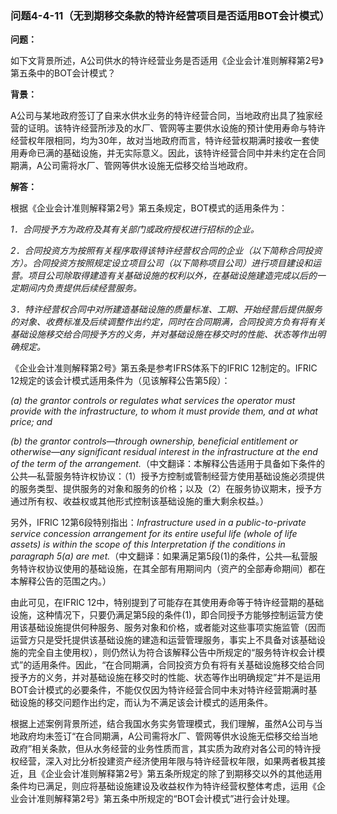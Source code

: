 ### 问题4-4-11（无到期移交条款的特许经营项目是否适用BOT会计模式）

**问题：**

如下文背景所述，A公司供水的特许经营业务是否适用《企业会计准则解释第2号》第五条中的BOT会计模式？

**背景：**

A公司与某地政府签订了自来水供水业务的特许经营合同，当地政府出具了独家经营的证明。该特许经营所涉及的水厂、管网等主要供水设施的预计使用寿命与特许经营权年限相同，均为30年，故对当地政府而言，特许经营权期满时接收一套使用寿命已满的基础设施，并无实际意义。因此，该特许经营合同中并未约定在合同期满，A公司需将水厂、管网等供水设施无偿移交给当地政府。

**解答：**

根据《企业会计准则解释第2号》第五条规定，BOT模式的适用条件为：

*1．合同授予方为政府及其有关部门或政府授权进行招标的企业。*

*2．合同投资方为按照有关程序取得该特许经营权合同的企业（以下简称合同投资方）。合同投资方按照规定设立项目公司（以下简称项目公司）进行项目建设和运营。项目公司除取得建造有关基础设施的权利以外，在基础设施建造完成以后的一定期间内负责提供后续经营服务。*

*3．特许经营权合同中对所建造基础设施的质量标准、工期、开始经营后提供服务的对象、收费标准及后续调整作出约定，同时在合同期满，合同投资方负有将有关基础设施移交给合同授予方的义务，并对基础设施在移交时的性能、状态等作出明确规定。*

《企业会计准则解释第2号》第五条是参考IFRS体系下的IFRIC 12制定的。IFRIC
12规定的该会计模式适用条件为（见该解释公告第5段）：

*(a) the grantor controls or regulates what services the operator must provide
with the infrastructure, to whom it must provide them, and at what price; and*

*(b) the grantor controls—through ownership, beneficial entitlement or
otherwise—any significant residual interest in the infrastructure at the end of
the term of the
arrangement.*（中文翻译：本解释公告适用于具备如下条件的公共—私营服务特许权协议：（1）授予方控制或管制经营方使用基础设施必须提供的服务类型、提供服务的对象和服务的价格；以及（2）在服务协议期末，授予方通过所有权、收益权或其他形式控制该基础设施的重大剩余权益。）

另外，IFRIC 12第6段特别指出：*Infrastructure used in a public-to-private service
concession arrangement for its entire useful life (whole of life assets) is
within the scope of this Interpretation if the conditions in paragraph 5(a) are
met.*（中文翻译：如果满足第5段(1)的条件，公共—私营服务特许权协议使用的基础设施，在其全部有用期间内（资产的全部寿命期间）都在本解释公告的范围之内。）

由此可见，在IFRIC
12中，特别提到了可能存在其使用寿命等于特许经营期的基础设施，这种情况下，只要仍满足第5段的条件(1)，即合同授予方能够控制运营方使用该基础设施提供何种服务、服务对象和价格，或者能对这些事项实施监管（因而运营方只是受托提供该基础设施的建造和运营管理服务，事实上不具备对该基础设施的完全自主使用权），则仍然认为符合该解释公告中所规定的“服务特许权会计模式”的适用条件。因此，“在合同期满，合同投资方负有将有关基础设施移交给合同授予方的义务，并对基础设施在移交时的性能、状态等作出明确规定”并不是运用BOT会计模式的必要条件，不能仅仅因为特许经营合同中未对特许经营期满时基础设施的移交问题作出约定，而认为不满足该会计模式的适用条件。

根据上述案例背景所述，结合我国水务实务管理模式，我们理解，虽然A公司与当地政府均未签订“在合同期满，A公司需将水厂、管网等供水设施无偿移交给当地政府”相关条款，但从水务经营的业务性质而言，其实质为政府对各公司的特许授权经营，深入对比分析投建资产经济使用年限与特许经营权年限，如果两者极其接近，且《企业会计准则解释第2号》第五条所规定的除了到期移交以外的其他适用条件均已满足，则应将基础设施建设及收益权作为特许经营权整体考虑，运用《企业会计准则解释第2号》第五条中所规定的“BOT会计模式”进行会计处理。
